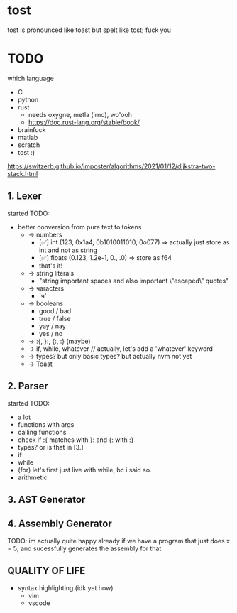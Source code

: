 # tost
tost is pronounced like toast but spelt like tost; fuck you

# TODO
which language
- C
- python
- rust
    - needs oxygne, metla (irno), wo'ooh
    - https://doc.rust-lang.org/stable/book/
- brainfuck
- matlab
- scratch
- tost :)


https://switzerb.github.io/imposter/algorithms/2021/01/12/dijkstra-two-stack.html

## 1. Lexer
started
TODO: 
- better conversion from pure text to tokens
    - -> numbers 
      - [✅] int (123, 0x1a4, 0b1010011010, 0o077) => actually just store as int and not as string
      - [✅] floats (0.123, 1.2e-1, 0., .0) => store as f64
      - that's it!
    - -> string literals
      - "string important spaces and also important \\"escaped\\" quotes"
    - -> чaracters
      - 'ч'
    - -> booleans
      - good / bad
      - true / false
      - yay / nay
      - yes / no
    - -> :{, }:, {:, :} (maybe)
    - -> if, while, whatever // actually, let's add a 'whatever' keyword
    - -> types? but only basic types? but actually nvm not yet
    - -> Toast
## 2. Parser
started
TODO:
- a lot
- functions with args
- calling functions
- check if :{ matches with }: and {: with :}
- types? or is that in [3.]
- if
- while
- (for) let's first just live with while, bc i said so.
- arithmetic
## 3. AST Generator
## 4. Assembly Generator
TODO:
im actually quite happy already if we have a program that just does x = 5; and sucessfully generates the assembly for that

## QUALITY OF LIFE
- syntax highlighting (idk yet how)
  - vim
  - vscode